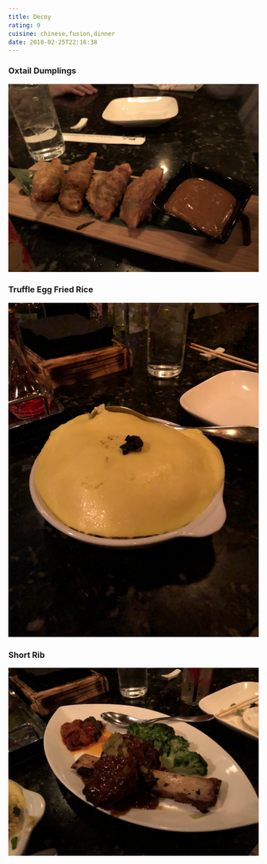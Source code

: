 ```yaml
---
title: Decoy
rating: 9
cuisine: chinese,fusion,dinner
date: 2018-02-25T22:16:38
---
```


### Oxtail Dumplings
![Oxtail Dumplings](./picture1.jpg)
### Truffle Egg Fried Rice
![Truffle Egg Fried Rice](./picture2.jpg)
### Short Rib
![Short Rib](./picture.jpg)
